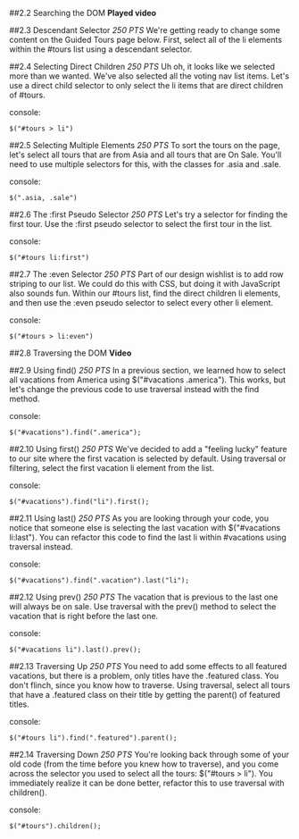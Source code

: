 ##2.2 Searching the DOM
**Played video**

##2.3 Descendant Selector
_250 PTS_
We're getting ready to change some content on the Guided Tours page below. First, select all of the li elements within the #tours list using a descendant selector.

##2.4 Selecting Direct Children
_250 PTS_
Uh oh, it looks like we selected more than we wanted. We've also selected all the voting nav list items. Let's use a direct child selector to only select the li items that are direct children of #tours.

console:
```
$("#tours > li")
```

##2.5 Selecting Multiple Elements
_250 PTS_
To sort the tours on the page, let's select all tours that are from Asia and all tours that are On Sale. You'll need to use multiple selectors for this, with the classes for .asia and .sale.

console:
```
$(".asia, .sale")
```

##2.6 The :first Pseudo Selector
_250 PTS_
Let's try a selector for finding the first tour. Use the :first pseudo selector to select the first tour in the list.

console:
```
$("#tours li:first")
```

##2.7 The :even Selector
_250 PTS_
Part of our design wishlist is to add row striping to our list. We could do this with CSS, but doing it with JavaScript also sounds fun. Within our #tours list, find the direct children li elements, and then use the :even pseudo selector to select every other li element.

console:
```
$("#tours > li:even")
```

##2.8 Traversing the DOM
**Video**

##2.9 Using find()
_250 PTS_
In a previous section, we learned how to select all vacations from America using $("#vacations .america"). This works, but let's change the previous code to use traversal instead with the find method.

console:
```
$("#vacations").find(".america");
```

##2.10 Using first()
_250 PTS_
We've decided to add a "feeling lucky" feature to our site where the first vacation is selected by default. Using traversal or filtering, select the first vacation li element from the list.

console:
```
$("#vacations").find("li").first();
```

##2.11 Using last()
_250 PTS_
As you are looking through your code, you notice that someone else is selecting the last vacation with $("#vacations li:last"). You can refactor this code to find the last li within #vacations using traversal instead.

console:
```
$("#vacations").find(".vacation").last("li");
```

##2.12 Using prev()
_250 PTS_
The vacation that is previous to the last one will always be on sale. Use traversal with the prev() method to select the vacation that is right before the last one.

console:
```
$("#vacations li").last().prev();
```

##2.13 Traversing Up
_250 PTS_
You need to add some effects to all featured vacations, but there is a problem, only titles have the .featured class. You don't flinch, since you know how to traverse. Using traversal, select all tours that have a .featured class on their title by getting the parent() of featured titles.

console:
```
$("#tours li").find(".featured").parent();
```

##2.14 Traversing Down
_250 PTS_
You're looking back through some of your old code (from the time before you knew how to traverse), and you come across the selector you used to select all the tours: $("#tours > li"). You immediately realize it can be done better, refactor this to use traversal with children().

console:
```
$("#tours").children();
```
